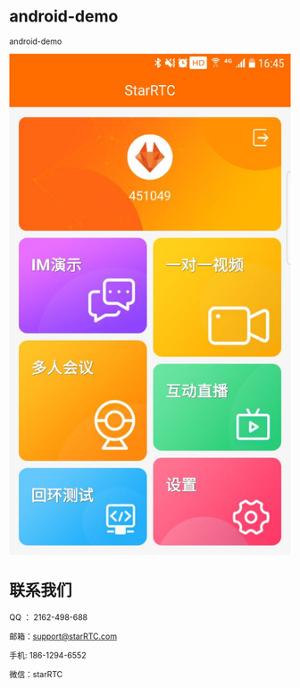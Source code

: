 # android-demo
android-demo

![StarRTC_demo](StarRTC_demo.jpg)

联系我们
=====
QQ ： 2162-498-688

邮箱：<a href="mailto:support@starRTC.com">support@starRTC.com</a>

手机: 186-1294-6552

微信：starRTC
